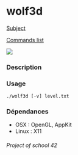 wolf3d
===

[Subject](../master/rt.pdf)

[Commands list](../master/doc/commands.md)

<img src="https://raw.githubusercontent.com/vchaillo/rt/master/doc/screenshots/20170322_061703.bmp"/>

### Description


### Usage

```
./wolf3d [-v] level.txt
```

### Dépendances

* OSX : OpenGL, AppKit
* Linux : X11

###### Project of school 42
